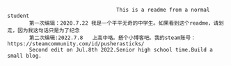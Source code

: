                                        This is a readme from a normal student
           第一次编辑：2020.7.22 我是一个平平无奇的中学生。如果看到这个readme，请划走，因为我这句话只是为了纪念
           第二次编辑:2022.7.8   上高中咯。搭个小博客吧。我的steam账号：https://steamcommunity.com/id/pusherasticks/
           Second edit on Jul.8th 2022.Senior high school time.Build a small blog.
